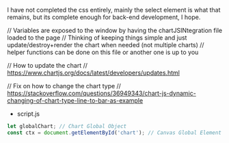 I have not completed the css entirely, mainly the select element is what that remains, but its complete enough for back-end development, I hope.

// Variables are exposed to the window by having the chartJSINtegration file loaded to the page
// Thinking of keeping things simple and just update/destroy+render the chart when needed (not multiple charts)
// helper functions can be done on this file or another one is up to you

// How to update the chart
// https://www.chartjs.org/docs/latest/developers/updates.html

// Fix on how to change the chart type
// https://stackoverflow.com/questions/36949343/chart-js-dynamic-changing-of-chart-type-line-to-bar-as-example

+ script.js
```js
let globalChart; // Chart Global Object
const ctx = document.getElementById('chart'); // Canvas Global Element
```

